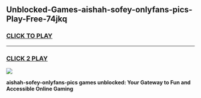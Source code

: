 
## Unblocked-Games-aishah-sofey-onlyfans-pics-Play-Free-74jkq
<h3>
<a href="https://premium76.site?title=aishah-sofey-onlyfans-pics&ref=15A">CLICK TO PLAY</a></h3>
<hr>

<h3>
<a href="https://premium76.site?title=aishah-sofey-onlyfans-pics&ref=15A">CLICK 2 PLAY</a>
  
</h3>

<a href="https://premium76.site?title=aishah-sofey-onlyfans-pics&ref=15A"><img src="https://clearcache.store/games.png"></a>


**aishah-sofey-onlyfans-pics games unblocked: Your Gateway to Fun and Accessible Online Gaming**
